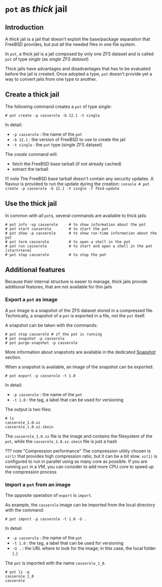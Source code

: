 # `pot` as *thick* jail

## Introduction
A *thick* jail is a jail that doesn't exploit the base/package separation that FreeBSD provides, but put all the needed files in one file system.

In `pot`, a thick jail is a jail composed by only one ZFS dataset and is called `pot` of type *single* (as *single ZFS dataset*)

Thick jails have advantages and disadvantages that has to be evaluated before the jail is created. Once adopted a type, `pot` doesn't provide yet a way to convert jails from one type to another.

## Create a thick jail
The following command creates a `pot` of type *single*:
```console
# pot create -p casserole -b 12.1 -t single
```

In detail:

* `-p casserole` : the name of the `pot`
* `-b 12.1` : the version of FreeBSD to use to create the jail
* `-t single` : the `pot` type (single ZFS dataset)

The *create* command will:

* fetch the FreeBSD base tarball (if not already cached)
* extract the tarball

!!! note
    The FreeBSD base tarball doesn't contain any security updates. A flavour is provided to run the update during the creation:
	```console
	# pot create -p casserole -b 12.1 -t single -f fbsd-update
	```
## Use the thick jail

In common with all `pot`s, several commands are available to thick jails:
```console
# pot info -vp casserole     # to show information about the pot
# pot start casserole        # to start the pot
# pot show -p casserole      # to show run-time information about the pot
# pot term casserole         # to open a shell in the pot
# pot run casserole          # to start and open a shell in the pot [start+term]
# pot stop casserole         # to stop the pot
```

## Additional features
Because their internal structure is easier to manage, thick jails provide additional features, that are not available for thin jails

### Export a `pot` as image

A `pot` image is a snapshot of the ZFS dataset stored in a compressed file. Technically, a snapshot of a `pot` is exported in a file, not the `pot` itself.

<!---
TODO: add a link to a snapshot/rollback section, when ready
-->
A snapshot can be taken with the commands:
```console
# pot stop casserole # if the pot is running
# pot snapshot -p casserole
# pot purge-snapshot -p casserole
```

More information about snapshots are available in the dedicated [Snapshot](Snapshot.md) section.

When a snapshot is available, an image of the snapshot can be exported:

```console
# pot export -p casserole -t 1.0
```
In detail:

* `-p casserole` : the name of the `pot`
* `-t 1.0` : the tag, a label that can be used for versioning

The output is two files:
```console
# ls
casserole_1.0.xz
casserole_1.0.xz.skein
```

The `casserole_1.0.xz` file is the image and contains the filesystem of the `pot`, while the `casserole_1.0.xz.skein` file is just a hash

??? note "Compression performance"
    The compression utility chosen is `xz(1)` that provides high compression ratio, but it can be a bit slow. `xz(1)` is configured to run in parallel using as many core as possible. If you are running `pot` in a VM, you can consider to add more CPU core to speed up the compression process

<!---
TODO: document the other options of export
-->
### Import a `pot` from an image

The opposite operation of `export` is `import`.

As example, the `casserole` image can be imported from the local directory with the command:
```console
# pot import -p casserole -t 1.0 -U .
```

In detail:

* `-p casserole` : the name of the `pot`
* `-t 1.0` : the tag, a label that can be used for versioning
* `-U .` : the URL where to look for the image; in this case, the local folder (`.`)

The `pot` is imported with the name `casserole_1_0`.

```console
# pot ls -q
casserole_1_0
casserole
```

<!---
TODO: document the other options of import
TODO: add an example of download from a web server
-->
